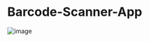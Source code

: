 # Barcode-Scanner-App


![image](https://user-images.githubusercontent.com/59214556/158007773-526286fb-a68a-4870-b440-8f6f9dce2af3.png)
